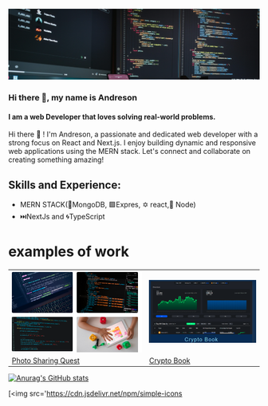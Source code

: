 ![Lover of clean code and efficient solutions.](https://github.com/Andreson26/Andreson26/blob/main/fotis-fotopoulos-6sAl6aQ4OWI-unsplash.jpg)

### Hi there 👋, my name is Andreson
#### I am a web Developer that loves solving real-world problems.

Hi there 👋 ! I'm Andreson, a passionate and dedicated web developer with a strong focus on React and Next.js. I enjoy building dynamic and responsive web applications using the MERN stack. Let's connect and collaborate on creating something amazing!

## Skills and Experience: 
* MERN STACK(🥬MongoDB, 🟩Expres, ✡️ react,🍃 Node)
* ⏭️NextJs and 🌀TypeScript

# examples of work
<table>
  <tr>
    <td><img src="questscrenshot.png" w="250" "Image 1"></td>
    <td><img src="Screenshot 2024-07-18 170435.png" w="250"  alt="Image 2"></td>
  </tr>
  <tr>
    <td><a href="https://photo-sharing-theta.vercel.app">Photo Sharing Quest</a> </td>
    <td><a href="https://crypto-app01-frontend.vercel.app"> Crypto Book</a></td> 
  </tr>
</table>

 [![Anurag's GitHub stats](https://github-readme-stats.vercel.app/api?username=Andreson26)](https://github.com/anuraghazra/github-readme-stats)

[<img src='https://cdn.jsdelivr.net/npm/simple-icons


